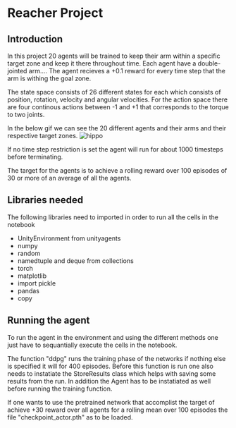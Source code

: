 # Reacher Project



## Introduction
In this project 20 agents will be trained to keep their arm within a specific target zone and keep it there throughout time. Each agent have a double-jointed arm.... The agent recieves a +0.1 reward for every time step that the arm is withing the goal zone. 

The state space consists of 26 different states for each which consists of position, rotation, velocity and angular velocities. For the action space there are four continous actions between -1 and +1 that corresponds to the torque to two joints.

In the below gif we can see the 20 different agents and their arms and their respective target zones.
![hippo](https://video.udacity-data.com/topher/2018/June/5b1ea778_reacher/reacher.gif)

If no time step restriction is set the agent will run for about 1000 timesteps before terminating.
 
The target for the agents is to achieve a rolling reward over 100 episodes of 30 or more of an average of all the agents.

## Libraries needed
The following libraries need to imported in order to run all the cells in the notebook
* UnityEnvironment from unityagents  
* numpy  
* random  
* namedtuple and deque from collections  
* torch  
* matplotlib
* import pickle
* pandas
* copy

## Running the agent
To run the agent in the environment and using the different methods one just have to sequantially execute the cells in the notebook. 

The function "ddpg" runs the training phase of the networks if nothing else is specified it will for 400 episodes. Before this function is run one also needs to instatiate the StoreResults class which helps with saving some results from the run. In addition the Agent has to be instatiated as well before running the training function.

If one wants to use the pretrained network that accomplist the target of achieve +30 reward over all agents for a rolling mean over 100 episodes the file "checkpoint_actor.pth" as to be loaded.
